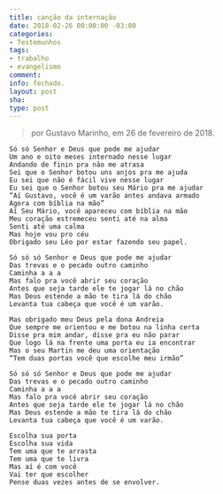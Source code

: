```yaml
---
title: canção da internação
date: 2018-02-26 00:00:00 -03:00
categories:
- Testemunhos
tags:
- trabalho
- evangelismo
comment: 
info: fechado.
layout: post
sha: 
type: post
---
```


> por Gustavo Marinho, em 26 de fevereiro de 2018.

    Só só Senhor e Deus que pode me ajudar
    Um ano e oito meses internado nesse lugar
    Andando de finin pra não me atrasa
    Sei que o Senhor botou uns anjos pra me ajuda
    Eu sei que não é fácil vive nesse lugar
    Eu sei que o Senhor botou seu Mário pra me ajudar
    “Aí Gustavo, você é um varão antes andava armado
    Agora com bíblia na mão”
    Aí Seu Mário, você apareceu com bíblia na mão
    Meu coração estremeceu senti até na alma
    Senti até uma calma
    Mas hoje vou pro céu
    Obrigado seu Léo por estar fazendo seu papel.

    Só só só Senhor e Deus que pode me ajudar
    Das trevas e o pecado outro caminho
    Caminha a a a 
    Mas falo pra você abrir seu coração
    Antes que seja tarde ele te jogar lá no chão
    Mas Deus estende a mão te tira lá do chão
    Levanta tua cabeça que você é um varão.

    Mas obrigado meu Deus pela dona Andreia
    Que sempre me orientou e me botou na linha certa
    Disse pra mim andar, disse pra eu não parar
    Que logo lá na frente uma porta eu ia encontrar
    Mas o seu Martin me deu uma orientação 
    “Tem duas portas você que escolhe meu irmão”

    Só só só Senhor e Deus que pode me ajudar
    Das trevas e o pecado outro caminho
    Caminha a a a 
    Mas falo pra você abrir seu coração
    Antes que seja tarde ele te jogar lá no chão
    Mas Deus estende a mão te tira lá do chão
    Levanta tua cabeça que você é um varão.

    Escolha sua porta
    Escolha sua vida
    Tem uma que te arrasta
    Tem uma que te livra
    Mas aí é com você
    Vai ter que escolher
    Pense duas vezes antes de se envolver.
